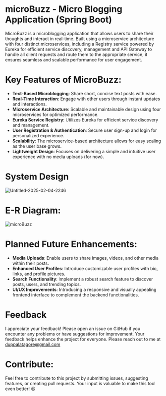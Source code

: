 # microBuzz - Micro Blogging Application (Spring Boot)

MicroBuzz is a microblogging application that allows users to share their thoughts and interact in real-time. Built using a microservice architecture with four distinct microservices, including a Registry service powered by Eureka for efficient service discovery, management and API Gateway to handle all client requests and route them to the appropriate service, it ensures seamless and scalable performance for user engagement.

# Key Features of MicroBuzz:

- **Text-Based Microblogging**: Share short, concise text posts with ease.
- **Real-Time Interaction**: Engage with other users through instant updates and interactions.
- **Microservice Architecture**: Scalable and maintainable design using four microservices for optimized performance.
- **Eureka Service Registry**: Utilizes Eureka for efficient service discovery and management.
- **User Registration & Authentication**: Secure user sign-up and login for personalized experience.
- **Scalability**: The microservice-based architecture allows for easy scaling as the user base grows.
- **Lightweight Design**: Focuses on delivering a simple and intuitive user experience with no media uploads (for now).


# System Design

![Untitled-2025-02-04-2246](https://github.com/user-attachments/assets/ef5b079a-16fd-4a0f-b92f-1641678116d4)



# E-R Diagram:

![microBuzz](https://github.com/user-attachments/assets/40da50e8-1f59-4766-a4a7-56210cf6c39e)


# Planned Future Enhancements:
- **Media Uploads**: Enable users to share images, videos, and other media within their posts.
- **Enhanced User Profiles**: Introduce customizable user profiles with bio, links, and profile pictures.
- **Search Functionality**: Implement a robust search feature to discover posts, users, and trending topics.
- **UI/UX Improvements**: Introducing a responsive and visually appealing frontend interface to complement the backend functionalities.

# Feedback
I appreciate your feedback! Please open an issue on GitHub if you encounter any problems or have suggestions for improvement. Your feedback helps enhance the project for everyone. Please reach out to me at duppalatagore@gmail.com


# Contribute:
Feel free to contribute to this project by submitting issues, suggesting features, or creating pull requests. Your input is valuable to make this tool even better! 😃


